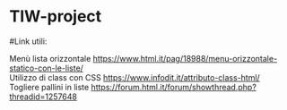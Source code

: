 # TIW-project

#Link utili:

Menù lista orizzontale https://www.html.it/pag/18988/menu-orizzontale-statico-con-le-liste/  
Utilizzo di class con CSS https://www.infodit.it/attributo-class-html/  
Togliere pallini in liste https://forum.html.it/forum/showthread.php?threadid=1257648
